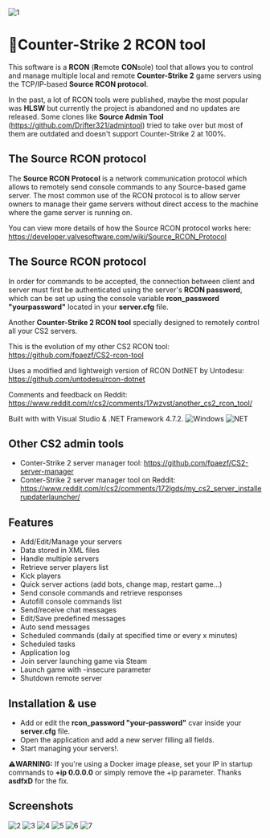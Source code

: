 ![1](https://github.com/fpaezf/CS2-RCON-Tool-V2/assets/28062918/101c752b-0959-437d-a69a-05c9a4ecebba)

# 📡Counter-Strike 2 RCON tool
This software is a **RCON** (**R**emote **CON**sole) tool that allows you to control and manage multiple local and remote **Counter-Strike 2** game servers using the TCP/IP-based **Source RCON protocol**.

In the past, a lot of RCON tools were published, maybe the most popular was **HLSW** but currently the project is abandoned and no updates are released. Some clones like **Source Admin Tool** (https://github.com/Drifter321/admintool) tried to take over but most of them are outdated and doesn't support Counter-Strike 2 at 100%.







## The Source RCON protocol
The **Source RCON Protocol** is a network communication protocol which allows to remotely send console commands to any Source-based game server. The most common use of the RCON protocol is to allow server owners to manage their game servers without direct access to the machine where the game server is running on.

You can view more details of how the Source RCON protocol works here: https://developer.valvesoftware.com/wiki/Source_RCON_Protocol

## The Source RCON protocol






In order for commands to be accepted, the connection between client and server must first be authenticated using the server's **RCON password**, which can be set up using the console variable **rcon_password "yourpassword"** located in your **server.cfg** file.






Another **Counter-Strike 2 RCON tool** specially designed to remotely control all your CS2 servers.

This is the evolution of my other CS2 RCON tool: https://github.com/fpaezf/CS2-rcon-tool

Uses a modified and lightweigh version of RCON DotNET by Untodesu: https://github.com/untodesu/rcon-dotnet

Comments and feedback on Reddit: https://www.reddit.com/r/cs2/comments/17wzvst/another_cs2_rcon_tool/

Built with with Visual Studio &amp; .NET Framework 4.7.2.
<img alt="Windows" src="https://img.shields.io/badge/-Windows-0078D6?style=flat&logo=windows&logoColor=white"/> <img alt="NET" src="https://img.shields.io/badge/-Visual%20Basic-blue?style=flat&logo=.net&logoColor=white"/>

## Other CS2 admin tools
- Conter-Strike 2 server manager tool: https://github.com/fpaezf/CS2-server-manager
- Conter-Strike 2 server manager tool on Reddit: https://www.reddit.com/r/cs2/comments/172lgds/my_cs2_server_installerupdaterlauncher/
  
## Features
- Add/Edit/Manage your servers
- Data stored in XML files
- Handle multiple servers
- Retrieve server players list
- Kick players
- Quick server actions (add bots, change map, restart game...)
- Send console commands and retrieve responses
- Autofill console commands list
- Send/receive chat messages
- Edit/Save predefined messages
- Auto send messages
- Scheduled commands (daily at specified time or every x minutes)
- Scheduled tasks
- Application log
- Join server launching game via Steam
- Launch game with -insecure parameter
- Shutdown remote server

## Installation & use
- Add or edit the **rcon_password "your-password"** cvar inside your **server.cfg** file.
- Open the application and add a new server filling all fields.
- Start managing your servers!.
  
⚠️**WARNING:** If you're using a Docker image please, set your IP in startup commands to **+ip 0.0.0.0** or simply remove the +ip parameter. Thanks **asdfxD** for the fix.

## Screenshots
![2](https://github.com/fpaezf/CS2-RCON-Tool-V2/assets/28062918/72611fa9-77d1-4970-b30e-9e88b3923f12)
![3](https://github.com/fpaezf/CS2-RCON-Tool-V2/assets/28062918/28333a2d-81e0-4406-aa44-e638d35b7139)
![4](https://github.com/fpaezf/CS2-RCON-Tool-V2/assets/28062918/77d3f4d4-1979-4c40-aa44-aef44306c421)
![5](https://github.com/fpaezf/CS2-RCON-Tool-V2/assets/28062918/c4197c67-aa43-468b-9f7b-20575909c6cb)
![6](https://github.com/fpaezf/CS2-RCON-Tool-V2/assets/28062918/bef01e8a-bcb0-4a37-8e63-1a9df76afc14)
![7](https://github.com/fpaezf/CS2-RCON-Tool-V2/assets/28062918/72e2cb1f-960b-42a5-a8cb-9bce758300ac)
